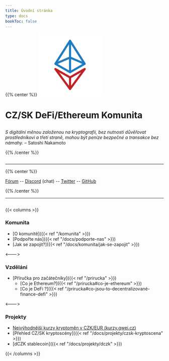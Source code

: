 ```yaml
---
title: Úvodní stránka
type: docs
bookToc: false
---
```


{{% center %}}
<img src="/img/logo.png" height="200" />

# CZ/SK DeFi/Ethereum Komunita

<div style="margin-top: 2em;"></div>

*S digitální měnou založenou na kryptografii, bez nutnosti důvěřovat prostředníkovi a třetí straně, mohou být peníze bezpečné a transakce bez námahy.* – Satoshi Nakamoto

{{% /center %}}

<div style="margin-top: 2em;"></div>

----

{{% center %}}

[Fórum](https://forum.gwei.cz/) -- [Discord](https://discord.gg/FpxwbnM) (chat) -- [Twitter](https://twitter.com/gweicz) -- [GitHub](https://github.com/gweicz)

{{% /center %}}

----

<div style="margin-top: 2em;"></div>

{{< columns >}}

### Komunita

* [O komunitě]({{< ref "/komunita" >}})
* [Podpořte nás]({{< ref "/docs/podporte-nas" >}})
* [Jak se zapojit?]({{< ref "/docs/komunita/jak-se-zapojit" >}})

<--->

### Vzdělání

* [Příručka pro začátečníky]({{< ref "/prirucka" >}})
  * [Co je Ethereum?]({{< ref "/prirucka#co-je-ethereum" >}})
  * [Co je DeFi ?]({{< ref "/prirucka#co-jsou-to-decentralizované-finance-defi" >}})

<--->

### Projekty

* [Nejvýhodnější kurzy kryptoměn v CZK/EUR (kurzy.gwei.cz)](https://kurzy.gwei.cz/)
* [Přehled CZ/SK kryptoscény]({{< ref "/docs/projekty/czsk-kryptoscena" >}})
* [dCZK stablecoin]({{< ref "/docs/projekty/dczk" >}})

{{< /columns >}}


<div style="margin-top: 5em;"></div>

